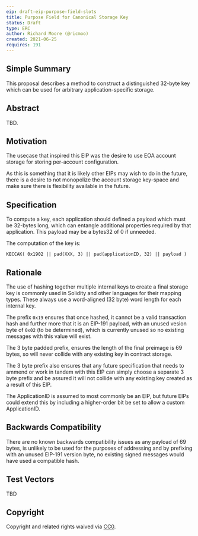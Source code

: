 ```yaml
---
eip: draft-eip-purpose-field-slots
title: Purpose Field for Canonical Storage Key
status: Draft
type: ERC
author: Richard Moore (@ricmoo)
created: 2021-06-25
requires: 191
---
```


## Simple Summary

This proposal describes a method to construct a distinguished
32-byte key which can be used for arbitrary application-specific
storage.


## Abstract

TBD.


## Motivation

The usecase that inspired this EIP was the desire to use EOA account
storage for storing per-account configuration.

As this is something that it is likely other EIPs may wish to do in the
future, there is a desire to not monopolize the account storage key-space
and make sure there is flexibility available in the future.


## Specification

To compute a key, each application should defined a payload which must be
32-bytes long, which can entangle additional properties required by that
application. This payload may be a bytes32 of 0 if unneeded.

The computation of the key is:

```
KECCAK( 0x1902 || pad(XXX, 3) || pad(applicationID, 32) || payload )
```


## Rationale

The use of hashing together multiple internal keys to create a final
storage key is commonly used in Solidity and other languages for their
mapping types. These always use a word-aligned (32 byte) word length
for each internal key.

The prefix `0x19` ensures that once hashed, it cannot be a valid transaction
hash and further more that it is an EIP-191 payload, with an unused
vesion byte of `0x02` (to be determined), which is currently unused
so no existing messages with this value will exist. 

The 3 byte padded prefix, ensures the length of the final preimage is
69 bytes, so will never collide with any existing key in contract storage.

The 3 byte prefix also ensures that any future specification that needs
to ammend or work in tandem with this EIP can simply choose a separate
3 byte prefix and be assured it will not collide with any existing key
created as a result of this EIP.

The ApplicationID is assumed to most commonly be an EIP, but future EIPs
could extend this by including a higher-order bit be set to allow a
custom ApplicationID.


## Backwards Compatibility

There are no known backwards compatibility issues as any payload of
69 bytes, is unlikely to be used for the purposes of addressing and
by prefixing with an unused EIP-191 version byte, no existing signed
messages would have used a compatible hash.


## Test Vectors

TBD


## Copyright

Copyright and related rights waived via [CC0](https://creativecommons.org/publicdomain/zero/1.0/).
